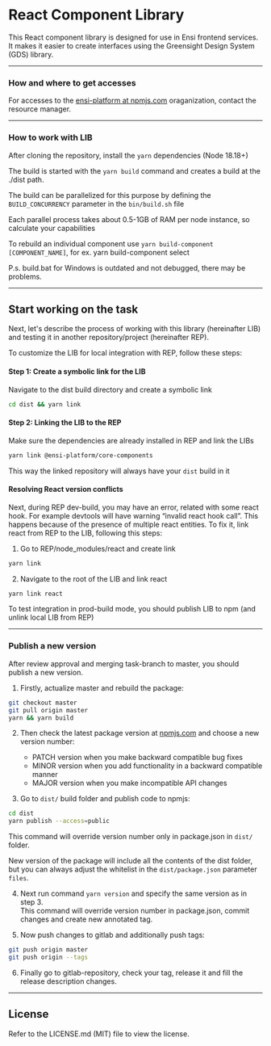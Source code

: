 # React Component Library

This React component library is designed for use in Ensi frontend services. It makes it easier to create interfaces using the Greensight Design System (GDS) library.

---

### How and where to get accesses

For accesses to the [ensi-platform at npmjs.com](https://www.npmjs.com/org/ensi-platform) oraganization, contact the resource manager.

---

### How to work with LIB

After cloning the repository, install the `yarn` dependencies (Node 18.18+)

The build is started with the `yarn build` command and creates a build at the ./dist path.

The build can be parallelized for this purpose by defining the `BUILD_CONCURRENCY` parameter in the `bin/build.sh` file

Each parallel process takes about 0.5-1GB of RAM per node instance, so calculate your capabilities

To rebuild an individual component use
`yarn build-component [COMPONENT_NAME]`, for ex. yarn build-component select

P.s. build.bat for Windows is outdated and not debugged, there may be problems.

---

## Start working on the task

Next, let's describe the process of working with this library (hereinafter LIB) and testing it in another repository/project (hereinafter REP).

To customize the LIB for local integration with REP, follow these steps:

#### Step 1: Create a symbolic link for the LIB

Navigate to the dist build directory and create a symbolic link

```bash
cd dist && yarn link
```

#### Step 2: Linking the LIB to the REP

Make sure the dependencies are already installed in REP and link the LIBs

```bash
yarn link @ensi-platform/core-components
```

This way the linked repository will always have your `dist` build in it

#### Resolving React version conflicts

Next, during REP dev-build, you may have an error, related with some react hook. For example devtools will have warning “invalid react hook call”. This happens because of the presence of multiple react entities. To fix it, link react from REP to the LIB, following this steps:

1. Go to REP/node_modules/react and create link

```bash
yarn link
```

2. Navigate to the root of the LIB and link react

```bash
yarn link react
```

To test integration in prod-build mode, you should publish LIB to npm (and unlink local LIB from REP)

---

### Publish a new version

After review approval and merging task-branch to master, you should publish a new version.

1. Firstly, actualize master and rebuild the package:

```bash
git checkout master
git pull origin master
yarn && yarn build
```

2. Then check the latest package version at [npmjs.com](https://www.npmjs.com/package/@ensi-platform/core-components?activeTab=versions) and choose a new version number:

    - PATCH version when you make backward compatible bug fixes
    - MINOR version when you add functionality in a backward compatible manner
    - MAJOR version when you make incompatible API changes

3. Go to `dist/` build folder and publish code to npmjs:

```bash
cd dist
yarn publish --access=public
```

This command will override version number only in package.json in `dist/` folder.

New version of the package will include all the contents of the dist folder, but you can always adjust the whitelist in the `dist/package.json` parameter `files`.

4. Next run command `yarn version` and specify the same version as in step 3.  
   This command will override version number in package.json, commit changes and create new annotated tag.

5. Now push changes to gitlab and additionally push tags:

```bash
git push origin master
git push origin --tags
```

6. Finally go to gitlab-repository, check your tag, release it and fill the release description changes.

---

## License

Refer to the LICENSE.md (MIT) file to view the license.
